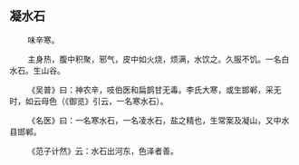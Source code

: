 ## 凝水石
<p>&emsp;&emsp;
味辛寒。
</p>
<p>&emsp;&emsp;
主身热，腹中积聚，邪气，皮中如火烧，烦满，水饮之。久服不饥。一名白水石。生山谷。
</p>
<p>&emsp;&emsp;
《吴普》曰：神农辛，吱伯医和扁鹊甘无毒。李氏大寒，或生邯郸，采无时，如云母色（《御览》引云，一名寒水石）。
</p>
<p>&emsp;&emsp;
《名医》曰：一名寒水石，一名凌水石，盐之精也，生常案及凝山，又中水县邯郸。
</p>
<p>&emsp;&emsp;
《范子计然》云：水石出河东，色泽者善。
</p>








